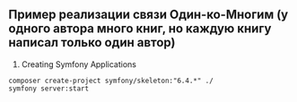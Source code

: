 ## Пример реализации связи Один-ко-Многим (у одного автора много книг, но каждую книгу написал только один автор)

1.  Creating Symfony Applications
```
composer create-project symfony/skeleton:"6.4.*" ./
symfony server:start
```
